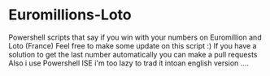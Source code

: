 # Euromillions-Loto
Powershell scripts that say if you win with your numbers on Euromillion and Loto (France)
Feel free to make some update on this script :)
If you have a solution to get the last number automatically you can make a pull requests
Also i use Powershell ISE i'm too lazy to trad it intoan english version ....
